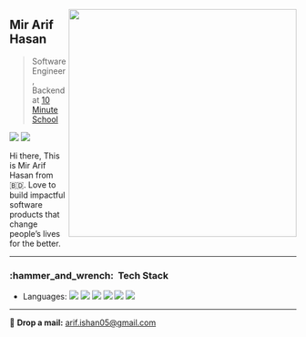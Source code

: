 [<img align="right" width="400" src="https://github-readme-stats.vercel.app/api?username=mirarifhasan&show_icons=true"/>](https://github.com/mirarifhasan)

## Mir Arif Hasan

> Software Engineer, Backend at [10 Minute School](https://10minuteschool.com/)


[![](https://img.shields.io/badge/-MirArifHasan-0A1A2F?style=flat)](https://sites.google.com/view/mirarifhasan)
[![](https://img.shields.io/badge/-MirArifHasan-0A1A2F?style=flat&logo=linkedin)](https://www.linkedin.com/in/mirarifhasan)


Hi there, This is Mir Arif Hasan from :bangladesh:. Love to build impactful software products that change people’s lives for the better.


---
<h3> :hammer_and_wrench: &nbsp;Tech Stack</h3>

- Languages:
  ![](https://img.shields.io/badge/-TypeScript-0A1A2F?style=flat&logo=TypeScript)
  ![](https://img.shields.io/badge/-JavaScript-0A1A2F?style=flat&logo=javascript)
  ![](https://img.shields.io/badge/-Python-0A1A2F?style=flat&logo=python)
  ![](https://img.shields.io/badge/-Java-0A1A2F?style=flat&logo=Java)
  ![](https://img.shields.io/badge/-C_Sharp-0A1A2F?style=flat&logo=c++)
  ![](https://img.shields.io/badge/-Dart-0A1A2F?style=flat&logo=Dart)


---
💬 <b>Drop a mail:</b> <a href="mailto:arif.ishan05@gmail.com" target="_blank">arif.ishan05@gmail.com</a>


